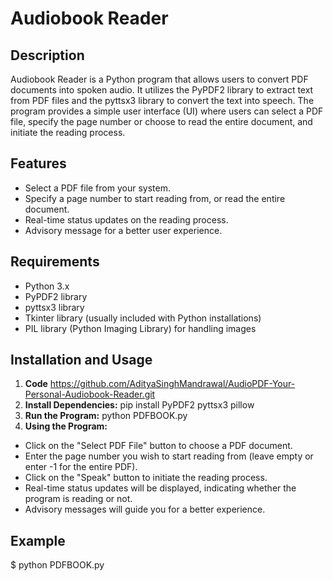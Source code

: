 # Audiobook Reader

## Description
Audiobook Reader is a Python program that allows users to convert PDF documents into spoken audio. It utilizes the PyPDF2 library to extract text from PDF files and the pyttsx3 library to convert the text into speech. The program provides a simple user interface (UI) where users can select a PDF file, specify the page number or choose to read the entire document, and initiate the reading process.

## Features
- Select a PDF file from your system.
- Specify a page number to start reading from, or read the entire document.
- Real-time status updates on the reading process.
- Advisory message for a better user experience.

## Requirements
- Python 3.x
- PyPDF2 library
- pyttsx3 library
- Tkinter library (usually included with Python installations)
- PIL library (Python Imaging Library) for handling images

## Installation and Usage
1. **Code**
 https://github.com/AdityaSinghMandrawal/AudioPDF-Your-Personal-Audiobook-Reader.git
2. **Install Dependencies:**
 pip install PyPDF2 pyttsx3 pillow
3. **Run the Program:**
 python PDFBOOK.py
4. **Using the Program:**
- Click on the "Select PDF File" button to choose a PDF document.
- Enter the page number you wish to start reading from (leave empty or enter -1 for the entire PDF).
- Click on the "Speak" button to initiate the reading process.
- Real-time status updates will be displayed, indicating whether the program is reading or not.
- Advisory messages will guide you for a better experience.

## Example
$ python PDFBOOK.py


